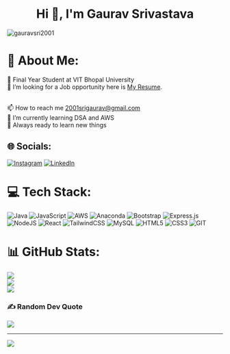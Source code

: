 <h1 align="center">Hi 👋, I'm Gaurav Srivastava</h1>
<p align="left"> <img src="https://komarev.com/ghpvc/?username=gauravsri2001&label=Profile%20views&color=0e75b6&style=flat" alt="gauravsri2001" /> </p>

# 💫 About Me:
🏫 Final Year Student at VIT Bhopal University<br>🤝 I’m looking for a Job opportunity here is [My Resume](https://docs.google.com/document/d/1YZ4GN4Pz43BY-K4Og7YmOfLtzBjfUcoK/edit?usp=drive_link).

<br>📫 How to reach me 2001srigaurav@gmail.com<br>🌱 I’m currently learning DSA and AWS<br>📖 Always ready to learn new things<br>


## 🌐 Socials:
[![Instagram](https://img.shields.io/badge/Instagram-%23E4405F.svg?logo=Instagram&logoColor=white)](https://instagram.com/_gauravsri_11) [![LinkedIn](https://img.shields.io/badge/LinkedIn-%230077B5.svg?logo=linkedin&logoColor=white)](https://linkedin.com/in/gaurav-srivastava2001) 

# 💻 Tech Stack:
![Java](https://img.shields.io/badge/java-%23ED8B00.svg?style=for-the-badge&logo=openjdk&logoColor=white) ![JavaScript](https://img.shields.io/badge/javascript-%23323330.svg?style=for-the-badge&logo=javascript&logoColor=%23F7DF1E) ![AWS](https://img.shields.io/badge/AWS-%23FF9900.svg?style=for-the-badge&logo=amazon-aws&logoColor=white) ![Anaconda](https://img.shields.io/badge/Anaconda-%2344A833.svg?style=for-the-badge&logo=anaconda&logoColor=white) ![Bootstrap](https://img.shields.io/badge/bootstrap-%238511FA.svg?style=for-the-badge&logo=bootstrap&logoColor=white) ![Express.js](https://img.shields.io/badge/express.js-%23404d59.svg?style=for-the-badge&logo=express&logoColor=%2361DAFB) ![NodeJS](https://img.shields.io/badge/node.js-6DA55F?style=for-the-badge&logo=node.js&logoColor=white) ![React](https://img.shields.io/badge/react-%2320232a.svg?style=for-the-badge&logo=react&logoColor=%2361DAFB) ![TailwindCSS](https://img.shields.io/badge/tailwindcss-%2338B2AC.svg?style=for-the-badge&logo=tailwind-css&logoColor=white) ![MySQL](https://img.shields.io/badge/mysql-%2300000f.svg?style=for-the-badge&logo=mysql&logoColor=white)  ![HTML5](https://img.shields.io/badge/html5-%23E34F26.svg?style=for-the-badge&logo=html5&logoColor=white) ![CSS3](https://img.shields.io/badge/css3-%231572B6.svg?style=for-the-badge&logo=css3&logoColor=white) ![GIT](https://img.shields.io/badge/Git-fc6d26?style=for-the-badge&logo=git&logoColor=white)
# 📊 GitHub Stats:
![](https://github-readme-stats.vercel.app/api?username=gauravsri2001&theme=dark&hide_border=false&include_all_commits=false&count_private=false)<br/>
![](https://github-readme-streak-stats.herokuapp.com/?user=gauravsri2001&theme=dark&hide_border=false)<br/>
![](https://github-readme-stats.vercel.app/api/top-langs/?username=gauravsri2001&theme=dark&hide_border=false&include_all_commits=false&count_private=false&layout=compact)

### ✍️ Random Dev Quote
![](https://quotes-github-readme.vercel.app/api?type=horizontal&theme=radical)

---
[![](https://visitcount.itsvg.in/api?id=gauravsri2001&icon=0&color=0)](https://visitcount.itsvg.in)

<!-- Proudly created with GPRM ( https://gprm.itsvg.in ) -->

